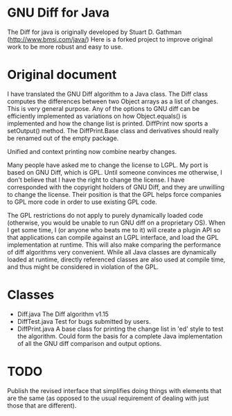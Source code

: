 # GNU Diff for Java

The Diff for java is originally developed by Stuart D. Gathman (http://www.bmsi.com/java/)
Here is a forked project to improve original work to be more robust and  easy to use.

# Original document

I have translated the GNU Diff algorithm to a Java class. The Diff class computes the differences between two Object arrays as a list of changes. This is very general purpose. Any of the options to GNU diff can be efficiently implemented as variations on how Object.equals() is implemented and how the change list is printed.
DiffPrint now sports a setOutput() method. The DiffPrint.Base class and derivatives should really be renamed out of the empty package.

Unified and context printing now combine nearby changes.

Many people have asked me to change the license to LGPL. My port is based on GNU Diff, which is GPL. Until someone convinces me otherwise, I don't believe that I have the right to change the license. I have corresponded with the copyright holders of GNU Diff, and they are unwilling to change the license. Their position is that the GPL helps force companies to GPL more code in order to use existing GPL code.

The GPL restrictions do not apply to purely dynamically loaded code (otherwise, you would be unable to run GNU diff on a proprietary OS). When I get some time, I (or anyone who beats me to it) will create a plugin API so that applications can compile against an LGPL interface, and load the GPL implementation at runtime. This will also make comparing the performance of diff algorithms very convenient. While all Java classes are dynamically loaded at runtime, directly referenced classes are also used at compile time, and thus might be considered in violation of the GPL.

# Classes

* Diff.java The Diff algorithm v1.15
* DiffTest.java Test for bugs submitted by users.
* DiffPrint.java A base class for printing the change list in 'ed' style to test the algorithm. Could form the basis for a complete Java implementation of all the GNU diff comparison and output options.

# TODO

Publish the revised interface that simplifies doing things with elements that are the same (as opposed to the usual requirement of dealing with just those that are different).
